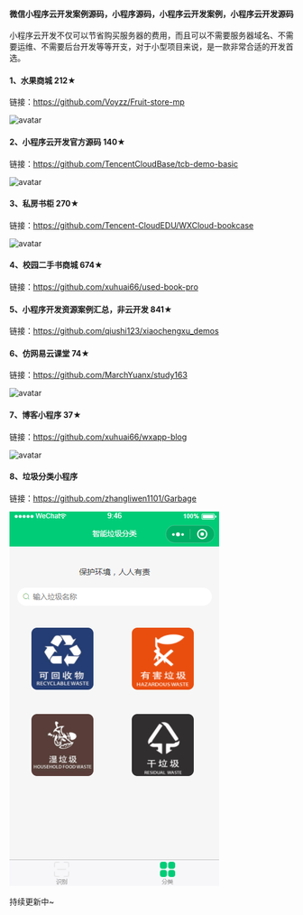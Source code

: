 
#### 微信小程序云开发案例源码，小程序源码，小程序云开发案例，小程序云开发源码
小程序云开发不仅可以节省购买服务器的费用，而且可以不需要服务器域名、不需要运维、不需要后台开发等等开支，对于小型项目来说，是一款非常合适的开发首选。

####  1、水果商城 212★
链接：https://github.com/Voyzz/Fruit-store-mp

![avatar](https://camo.githubusercontent.com/bcfc3416be6c93e2dfb0243989fd3f4bf5d70b6900edbdfdd6e003425e809ee6/68747470733a2f2f692e6c6f6c692e6e65742f323032302f31322f32352f57437a4148336d356b39475451426e2e706e67)

####  2、小程序云开发官方源码  140★
链接：https://github.com/TencentCloudBase/tcb-demo-basic

![avatar](https://camo.githubusercontent.com/de22ee30bb32b132414cbb5e47e19044e26544ef30aff36afbaf5893cc0c2875/68747470733a2f2f6d61696e2e71636c6f7564696d672e636f6d2f7261772f30373638373931323862636139383137633739383536386161343737353965382e706e67)

####  3、私房书柜 270★
链接：https://github.com/Tencent-CloudEDU/WXCloud-bookcase

![avatar](https://camo.githubusercontent.com/33fcf6a610022ae38effebd0d3166ad986009baade7164a190059e19aa6aed54/68747470733a2f2f706f7374696d672e616c696176762e636f6d2f6e65776d62702f36666372302e706e67)

####  4、校园二手书商城  674★
链接：https://github.com/xuhuai66/used-book-pro

####  5、小程序开发资源案例汇总，非云开发 841★
链接：https://github.com/qiushi123/xiaochengxu_demos

####  6、仿网易云课堂 74★
链接：https://github.com/MarchYuanx/study163

![avatar](https://github.com/MarchYuanx/study163/raw/master/view/play.gif)

####  7、博客小程序 37★
链接：https://github.com/xuhuai66/wxapp-blog

![avatar](https://mmbiz.qpic.cn/mmbiz_jpg/nJPznPUZbhqicMrM2ibcZkmPowTpA3jhENjdZDIwsHbhunvvxNmRQM9uzuqqjtxCygk8YyGcJNa4iaoNZpmLJ85NQ/640?wx_fmt=jpeg&tp=webp&wxfrom=5&wx_lazy=1&wx_co=1)


####  8、垃圾分类小程序
链接：https://github.com/zhangliwen1101/Garbage

![avatar](https://raw.githubusercontent.com/zhangliwen1101/Images/master/img/garbage/05.jpg)

持续更新中~

